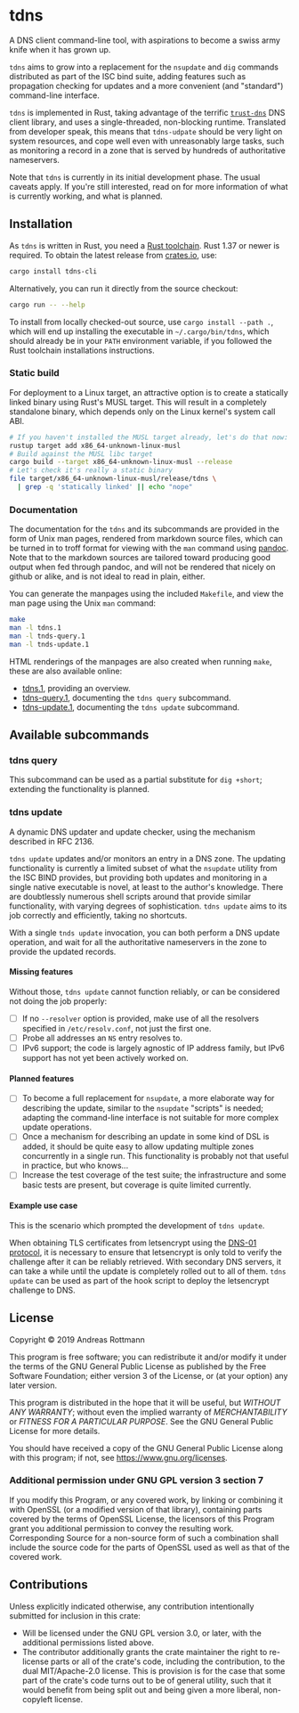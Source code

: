 # tdns

A DNS client command-line tool, with aspirations to become a swiss
army knife when it has grown up.

`tdns` aims to grow into a replacement for the `nsupdate` and `dig`
commands distributed as part of the ISC bind suite, adding features
such as propagation checking for updates and a more convenient (and
"standard") command-line interface.

`tdns` is implemented in Rust, taking advantage of the terrific
[`trust-dns`] DNS client library, and uses a single-threaded,
non-blocking runtime. Translated from developer speak, this means that
`tdns-udpate` should be very light on system resources, and cope well
even with unreasonably large tasks, such as monitoring a record in a
zone that is served by hundreds of authoritative nameservers.

Note that `tdns` is currently in its initial development phase. The
usual caveats apply. If you're still interested, read on for more
information of what is currently working, and what is planned.

## Installation

As `tdns` is written in Rust, you need a [Rust toolchain]. Rust 1.37
or newer is required. To obtain the latest release from [crates.io],
use:

```sh
cargo install tdns-cli
```

Alternatively, you can run it directly from the source checkout:

```sh
cargo run -- --help
```

To install from locally checked-out source, use `cargo install --path
.`, which will end up installing the executable in
`~/.cargo/bin/tdns`, which should already be in your `PATH`
environment variable, if you followed the Rust toolchain installations
instructions.

### Static build

For deployment to a Linux target, an attractive option is to create a
statically linked binary using Rust's MUSL target. This will result in
a completely standalone binary, which depends only on the Linux
kernel's system call ABI.

```sh
# If you haven't installed the MUSL target already, let's do that now:
rustup target add x86_64-unknown-linux-musl
# Build against the MUSL libc target
cargo build --target x86_64-unknown-linux-musl --release
# Let's check it's really a static binary
file target/x86_64-unknown-linux-musl/release/tdns \
  | grep -q 'statically linked' || echo "nope"
```

### Documentation

The documentation for the `tdns` and its subcommands are provided in
the form of Unix man pages, rendered from markdown source files, which
can be turned in to troff format for viewing with the `man` command
using [pandoc]. Note that to the markdown sources are tailored toward
producing good output when fed through pandoc, and will not be
rendered that nicely on github or alike, and is not ideal to read in
plain, either.

You can generate the manpages using the included `Makefile`, and view
the man page using the Unix `man` command:

```sh
make
man -l tdns.1
man -l tnds-query.1
man -l tnds-update.1
```

HTML renderings of the manpages are also created when running `make`,
these are also available online:

- [tdns.1](https://r0tty.org/software/tnds.1.html), providing an
  overview.
- [tdns-query.1](https://r0tty.org/software/tnds-query.1.html),
  documenting the `tdns query` subcommand.
- [tdns-update.1](https://r0tty.org/software/tnds-update.1.html),
  documenting the `tdns update` subcommand.

## Available subcommands

### tdns query

This subcommand can be used as a partial substitute for `dig +short`;
extending the functionality is planned.

### tdns update

A dynamic DNS updater and update checker, using the mechanism
described in RFC 2136.

`tdns update` updates and/or monitors an entry in a DNS zone. The
updating functionality is currently a limited subset of what the
`nsupdate` utility from the ISC BIND provides, but providing both
updates and monitoring in a single native executable is novel, at
least to the author's knowledge. There are doubtlessly numerous shell
scripts around that provide similar functionality, with varying
degrees of sophistication. `tdns update` aims to its job correctly and
efficiently, taking no shortcuts.

With a single `tnds update` invocation, you can both perform a DNS
update operation, and wait for all the authoritative nameservers in
the zone to provide the updated records.

#### Missing features

Without those, `tdns update` cannot function reliably, or can be
considered not doing the job properly:

- [ ] If no `--resolver` option is provided, make use of all the
      resolvers specified in `/etc/resolv.conf`, not just the first
      one.
- [ ] Probe all addresses an `NS` entry resolves to.
- [ ] IPv6 support; the code is largely agnostic of IP address family,
      but IPv6 support has not yet been actively worked on.

#### Planned features

- [ ] To become a full replacement for `nsupdate`, a more elaborate
      way for describing the update, similar to the `nsupdate`
      "scripts" is needed; adapting the command-line interface is not
      suitable for more complex update operations.
- [ ] Once a mechanism for describing an update in some kind of DSL is
      added, it should be quite easy to allow updating multiple zones
      concurrently in a single run. This functionality is probably not
      that useful in practice, but who knows...
- [ ] Increase the test coverage of the test suite; the infrastructure
      and some basic tests are present, but coverage is quite limited
      currently.

#### Example use case

This is the scenario which prompted the development of `tdns update`.

When obtaining TLS certificates from letsencrypt using the [DNS-01
protocol], it is necessary to ensure that letsencrypt is only told to
verify the challenge after it can be reliably retrieved. With
secondary DNS servers, it can take a while until the update is
completely rolled out to all of them. `tdns update` can be used as
part of the hook script to deploy the letsencrypt challenge to DNS.

## License

Copyright © 2019 Andreas Rottmann

This program is free software; you can redistribute it and/or modify
it under the terms of the GNU General Public License as published by
the Free Software Foundation; either version 3 of the License, or (at
your option) any later version.

This program is distributed in the hope that it will be useful, but
*WITHOUT ANY WARRANTY*; without even the implied warranty of
*MERCHANTABILITY* or *FITNESS FOR A PARTICULAR PURPOSE*. See the GNU
General Public License for more details.

You should have received a copy of the GNU General Public License
along with this program; if not, see <https://www.gnu.org/licenses>.

### Additional permission under GNU GPL version 3 section 7

If you modify this Program, or any covered work, by linking or
combining it with OpenSSL (or a modified version of that library),
containing parts covered by the terms of OpenSSL License, the
licensors of this Program grant you additional permission to convey
the resulting work. Corresponding Source for a non-source form of such
a combination shall include the source code for the parts of OpenSSL
used as well as that of the covered work.

## Contributions

Unless explicitly indicated otherwise, any contribution intentionally
submitted for inclusion in this crate:

- Will be licensed under the GNU GPL version 3.0, or
  later, with the additional permissions listed above.
- The contributor additionally grants the crate maintainer the right
  to re-license parts or all of the crate's code, including the
  contribution, to the dual MIT/Apache-2.0 license. This is provision
  is for the case that some part of the crate's code turns out to be
  of general utility, such that it would benefit from being split out
  and being given a more liberal, non-copyleft license.

[Rust toolchain]: https://www.rust-lang.org/tools/install
[`trust-dns`]: https://github.com/bluejekyll/trust-dns
[DNS-01 protocol]: https://letsencrypt.org/docs/challenge-types/
[pandoc]: https://pandoc.org/
[crates.io]: https://crates.io
